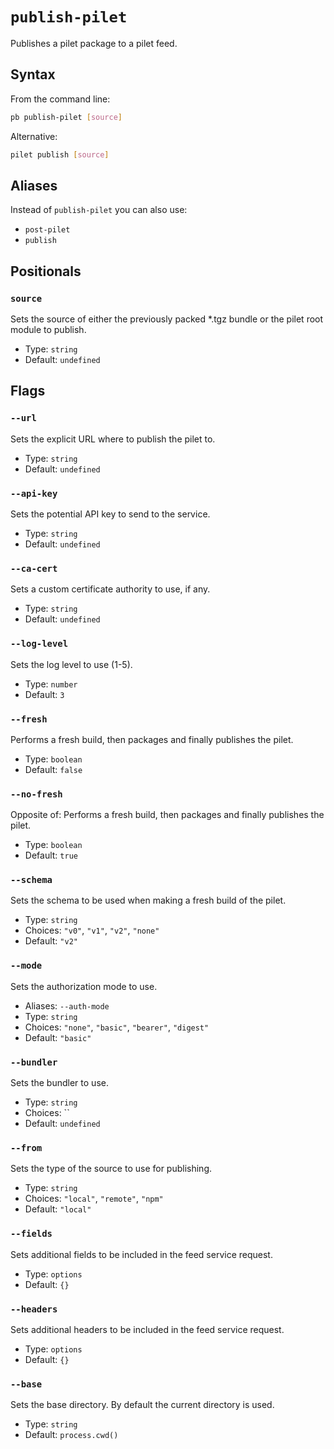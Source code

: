 # `publish-pilet`

Publishes a pilet package to a pilet feed.

## Syntax

From the command line:

```sh
pb publish-pilet [source]
```

Alternative:

```sh
pilet publish [source]
```

## Aliases

Instead of `publish-pilet` you can also use:

- `post-pilet`
- `publish`

## Positionals

### `source`

Sets the source of either the previously packed *.tgz bundle or the pilet root module to publish.


- Type: `string`
- Default: `undefined`

## Flags

### `--url`

Sets the explicit URL where to publish the pilet to.


- Type: `string`
- Default: `undefined`

### `--api-key`

Sets the potential API key to send to the service.


- Type: `string`
- Default: `undefined`

### `--ca-cert`

Sets a custom certificate authority to use, if any.


- Type: `string`
- Default: `undefined`

### `--log-level`

Sets the log level to use (1-5).


- Type: `number`
- Default: `3`

### `--fresh`

Performs a fresh build, then packages and finally publishes the pilet.


- Type: `boolean`
- Default: `false`

### `--no-fresh`

Opposite of:
Performs a fresh build, then packages and finally publishes the pilet.


- Type: `boolean`
- Default: `true`

### `--schema`

Sets the schema to be used when making a fresh build of the pilet.


- Type: `string`
- Choices: `"v0"`, `"v1"`, `"v2"`, `"none"`
- Default: `"v2"`

### `--mode`

Sets the authorization mode to use.

- Aliases: `--auth-mode`
- Type: `string`
- Choices: `"none"`, `"basic"`, `"bearer"`, `"digest"`
- Default: `"basic"`

### `--bundler`

Sets the bundler to use.


- Type: `string`
- Choices: ``
- Default: `undefined`

### `--from`

Sets the type of the source to use for publishing.


- Type: `string`
- Choices: `"local"`, `"remote"`, `"npm"`
- Default: `"local"`

### `--fields`

Sets additional fields to be included in the feed service request.


- Type: `options`
- Default: `{}`

### `--headers`

Sets additional headers to be included in the feed service request.


- Type: `options`
- Default: `{}`

### `--base`

Sets the base directory. By default the current directory is used.


- Type: `string`
- Default: `process.cwd()`
